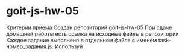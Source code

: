 # goit-js-hw-05

Критерии приема
Создан репозиторий goit-js-hw-05
При сдаче домашней работы есть ссылка на исходные файлы в репозитории
Каждое задание выполнено в отдельном файле с именем task-номер_задания.js. Используй <script type="module"> чтобы закрыть код задания в отдельной области видимости и избежать конфликтов имен идентификаторов.
Имена переменных и функций понятные, описательные
Код отформатирован с помощью Prettier
Задание 1
Напиши функцию-конструктор Account, которая создает объект со свойствами login и email. В prototype функции-конструктора добавь метод getInfo(), который выводит в консоль значения полей login и email объекта который его вызвал.

console.log(Account.prototype.getInfo); // function

const mango = new Account({
  login: 'Mangozedog',
  email: 'mango@dog.woof',
});

mango.getInfo(); // Login: Mangozedog, Email: mango@dog.woof

const poly = new Account({
  login: 'Poly',
  email: 'poly@mail.com',
});

poly.getInfo(); // Login: Poly, Email: poly@mail.com
Задание 2
Напиши класс User для создания пользователя со следующим свойствами:

name - строка
age - число
followers - число
Добавь метод getInfo(), который, выводит строку: User ${имя} is ${возраст} years old and has ${кол-во фоловеров} followers

const mango = new User({
  name: 'Mango',
  age: 2,
  followers: 20,
});

mango.getInfo(); // User Mango is 2 years old and has 20 followers

const poly = new User({
  name: 'Poly',
  age: 3,
  followers: 17,
});

poly.getInfo(); // User Poly is 3 years old and has 17 followers
Задание 3
Напиши класс Storage, который будет создавать объекты для управления складом товаров. При вызове будет получать один аргумент - начальный массив товаров, и записывать его в свойство items.

Добавь методы класса:

getItems() - возвращает массив текущих товаров
addItem(item) - получает новый товар и добавляет его к текущим
removeItem(item) - получет товар и, если он есть, удаляет его из текущих
const storage = new Storage([
  'Нанитоиды',
  'Пролонгер',
  'Железные жупи',
  'Антигравитатор',
]);

const items = storage.getItems();
console.table(items); // [ "Нанитоиды", "Пролонгер", "Железные жупи", "Антигравитатор" ]

storage.addItem('Дроид');
console.table(storage.items); // [ "Нанитоиды", "Пролонгер", "Железные жупи", "Антигравитатор", "Дроид" ]

storage.removeItem('Пролонгер');
console.table(storage.items); // [ "Нанитоиды", "Железные жупи", "Антигравитатор", "Дроид" ]
Задание 4
Напиши класс StringBuilder. На вход он получает один параметр - строку, которую записывает в свойство _value.

Добавь классу следующий функционал:

Геттер value - возвращает текущее значение поля _value
Метод append(str) - получает парметр str (строку) и добавляет ее в конец _value
Метод prepend(str) - получает парметр str (строку) и добавляет ее в начало value
Метод pad(str) - получает парметр str (строку) и добавляет ее в начало и в конец _value
const builder = new StringBuilder('.');

builder.append('^');
console.log(builder.value); // '.^'

builder.prepend('^');
console.log(builder.value); // '^.^'

builder.pad('=');
console.log(builder.value); // '=^.^='
Задание 5
Напиши класс Car с указанными свойствами и методами.

class Car {
  /*
   * Добавь статический метод `getSpecs(car)`,
   * который принимает объект-машину как параметр и выводит
   * в консоль значения свойств maxSpeed, speed, isOn, distance и price.
   */

  /*
   * Конструктор получает объект настроек.
   *
   * Добавь свойства будущеего экземпляра класса:
   *  speed - текущая скорость, изначально 0
   *  price - цена автомобиля
   *  maxSpeed - максимальная скорость
   *  isOn - заведен ли автомобиль, значения true или false. Изначально false
   *  distance - общий киллометраж, изначально 0
   */
  constructor() {}

  /*
   * Добавь геттер и сеттер для свойства price,
   * который будет работать с свойством цены автомобиля.
   */

  /*
   * Добавь код для того чтобы завести автомобиль
   * Записывает в свойство isOn значение true
   */
  turnOn() {}

  /*
   * Добавь код для того чтобы заглушить автомобиль
   * Записывает в свойство isOn значение false,
   * и сбрасывает текущую скорость в 0
   */
  turnOff() {}

  /*
   * Добавялет к свойству speed полученное значение,
   * при условии что результирующая скорость
   * не больше чем значение свойства maxSpeed
   */
  accelerate(value) {}

  /*
   * Отнимает от свойства speed полученное значение,
   * при условии что результирующая скорость не меньше нуля
   */
  decelerate(value) {}

  /*
   * Добавляет в поле distance киллометраж (hours * speed),
   * но только в том случае если машина заведена!
   */
  drive(hours) {}
}

const mustang = new Car({ maxSpeed: 200, price: 2000 });

mustang.turnOn();
mustang.accelerate(50);
mustang.drive(2);

Car.getSpecs(mustang);
// maxSpeed: 200, speed: 50, isOn: true, distance: 100, price: 2000

mustang.decelerate(20);
mustang.drive(1);
mustang.turnOff();

Car.getSpecs(mustang);
// maxSpeed: 200, speed: 30, isOn: false, distance: 130, price: 2000

console.log(mustang.price); // 2000
mustang.price = 4000;
console.log(mustang.price); // 4000
